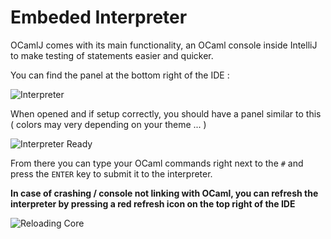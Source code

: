 # **Embeded Interpreter**

OCamlJ comes with its main functionality, an OCaml console inside IntelliJ to make testing of statements easier and quicker.

You can find the panel at the bottom right of the IDE :


![Interpreter](https://i.imgur.com/DiUzmw8.png)

When opened and if setup correctly, you should have a panel similar to this ( colors may very depending on your theme ... )

![Interpreter Ready](https://i.imgur.com/MvbWU69.png)

From there you can type your OCaml commands right next to the `#` and press the `ENTER` key to submit it to the interpreter.


**In case of crashing / console not linking with OCaml, you can refresh the interpreter by pressing a red refresh icon on the top right of the IDE**


![Reloading Core](https://i.imgur.com/PeiTqTh.png)